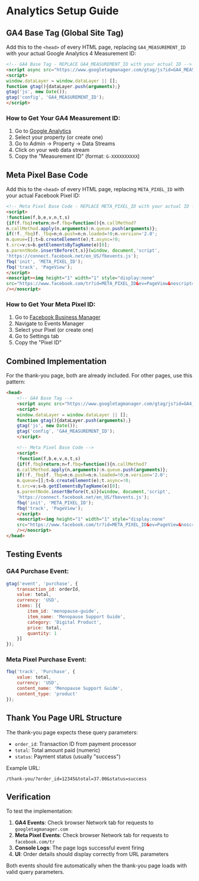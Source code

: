 # Analytics Setup Guide

## GA4 Base Tag (Global Site Tag)

Add this to the `<head>` of every HTML page, replacing `GA4_MEASUREMENT_ID` with your actual Google Analytics 4 Measurement ID:

```html
<!-- GA4 Base Tag - REPLACE GA4_MEASUREMENT_ID with your actual ID -->
<script async src="https://www.googletagmanager.com/gtag/js?id=GA4_MEASUREMENT_ID"></script>
<script>
window.dataLayer = window.dataLayer || [];
function gtag(){dataLayer.push(arguments);}
gtag('js', new Date());
gtag('config', 'GA4_MEASUREMENT_ID');
</script>
```

### How to Get Your GA4 Measurement ID:
1. Go to [Google Analytics](https://analytics.google.com)
2. Select your property (or create one)
3. Go to Admin → Property → Data Streams
4. Click on your web data stream
5. Copy the "Measurement ID" (format: `G-XXXXXXXXXX`)

## Meta Pixel Base Code

Add this to the `<head>` of every HTML page, replacing `META_PIXEL_ID` with your actual Facebook Pixel ID:

```html
<!-- Meta Pixel Base Code - REPLACE META_PIXEL_ID with your actual ID -->
<script>
!function(f,b,e,v,n,t,s)
{if(f.fbq)return;n=f.fbq=function(){n.callMethod?
n.callMethod.apply(n,arguments):n.queue.push(arguments)};
if(!f._fbq)f._fbq=n;n.push=n;n.loaded=!0;n.version='2.0';
n.queue=[];t=b.createElement(e);t.async=!0;
t.src=v;s=b.getElementsByTagName(e)[0];
s.parentNode.insertBefore(t,s)}(window, document,'script',
'https://connect.facebook.net/en_US/fbevents.js');
fbq('init', 'META_PIXEL_ID');
fbq('track', 'PageView');
</script>
<noscript><img height="1" width="1" style="display:none"
src="https://www.facebook.com/tr?id=META_PIXEL_ID&ev=PageView&noscript=1"
/></noscript>
```

### How to Get Your Meta Pixel ID:
1. Go to [Facebook Business Manager](https://business.facebook.com)
2. Navigate to Events Manager
3. Select your Pixel (or create one)
4. Go to Settings tab
5. Copy the "Pixel ID"

## Combined Implementation

For the thank-you page, both are already included. For other pages, use this pattern:

```html
<head>
    <!-- GA4 Base Tag -->
    <script async src="https://www.googletagmanager.com/gtag/js?id=GA4_MEASUREMENT_ID"></script>
    <script>
    window.dataLayer = window.dataLayer || [];
    function gtag(){dataLayer.push(arguments);}
    gtag('js', new Date());
    gtag('config', 'GA4_MEASUREMENT_ID');
    </script>

    <!-- Meta Pixel Base Code -->
    <script>
    !function(f,b,e,v,n,t,s)
    {if(f.fbq)return;n=f.fbq=function(){n.callMethod?
    n.callMethod.apply(n,arguments):n.queue.push(arguments)};
    if(!f._fbq)f._fbq=n;n.push=n;n.loaded=!0;n.version='2.0';
    n.queue=[];t=b.createElement(e);t.async=!0;
    t.src=v;s=b.getElementsByTagName(e)[0];
    s.parentNode.insertBefore(t,s)}(window, document,'script',
    'https://connect.facebook.net/en_US/fbevents.js');
    fbq('init', 'META_PIXEL_ID');
    fbq('track', 'PageView');
    </script>
    <noscript><img height="1" width="1" style="display:none"
    src="https://www.facebook.com/tr?id=META_PIXEL_ID&ev=PageView&noscript=1"
    /></noscript>
</head>
```

## Testing Events

### GA4 Purchase Event:
```javascript
gtag('event', 'purchase', {
    transaction_id: orderId,
    value: total,
    currency: 'USD',
    items: [{
        item_id: 'menopause-guide',
        item_name: 'Menopause Support Guide',
        category: 'Digital Product',
        price: total,
        quantity: 1
    }]
});
```

### Meta Pixel Purchase Event:
```javascript
fbq('track', 'Purchase', {
    value: total,
    currency: 'USD',
    content_name: 'Menopause Support Guide',
    content_type: 'product'
});
```

## Thank You Page URL Structure

The thank-you page expects these query parameters:
- `order_id`: Transaction ID from payment processor
- `total`: Total amount paid (numeric)
- `status`: Payment status (usually "success")

Example URL:
```
/thank-you/?order_id=12345&total=37.00&status=success
```

## Verification

To test the implementation:

1. **GA4 Events**: Check browser Network tab for requests to `googletagmanager.com`
2. **Meta Pixel Events**: Check browser Network tab for requests to `facebook.com/tr`
3. **Console Logs**: The page logs successful event firing
4. **UI**: Order details should display correctly from URL parameters

Both events should fire automatically when the thank-you page loads with valid query parameters.
